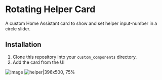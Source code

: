 # Rotating Helper Card

A custom Home Assistant card to show and set helper input-number in a circle slider.

## Installation

1. Clone this repository into your `custom_components` directory.
2. Add the card from the UI



![image](https://github.com/user-attachments/assets/f09244ea-b43a-43cf-a03f-cb9d16c65aaa)
![helper|396x500, 75%](upload://1JLC5yUOuTAGWK5HhHn5F6G7hgq.gif)
